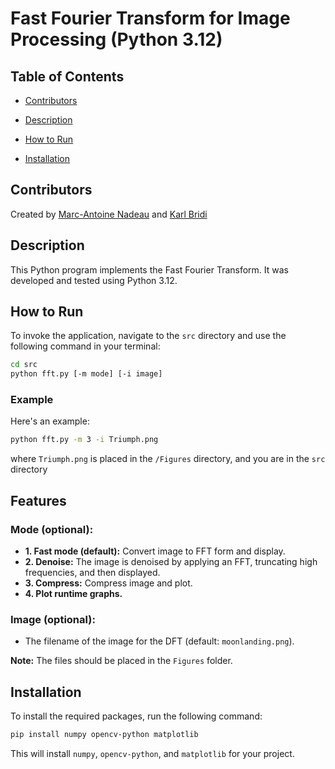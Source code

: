 # Fast Fourier Transform for Image Processing (Python 3.12)

## Table of Contents
- [Contributors](#contributors)
  
- [Description](#description)

- [How to Run](#how-to-run)

- [Installation](#installation)


## Contributors

Created by [Marc-Antoine Nadeau](https://github.com/ma-nadeau) and [Karl Bridi](https://github.com/Kalamar136)

## Description

This Python program implements the Fast Fourier Transform.
It was developed and tested using Python 3.12.
## How to Run

To invoke the application, navigate to the `src` directory and use the following command in your terminal:

```bash
cd src
python fft.py [-m mode] [-i image]
```

### Example  
Here's an example:  
```bash
python fft.py -m 3 -i Triumph.png
```

where `Triumph.png` is placed in the `/Figures` directory, and you are in the `src` directory


## Features

### Mode (optional):
- **1. Fast mode (default):** Convert image to FFT form and display.
- **2. Denoise:** The image is denoised by applying an FFT, truncating high frequencies, and then displayed.
- **3. Compress:** Compress image and plot.
- **4. Plot runtime graphs.**

### Image (optional):
- The filename of the image for the DFT (default: `moonlanding.png`).

**Note:** The files should be placed in the `Figures` folder.



## Installation

To install the required packages, run the following command:

```bash
pip install numpy opencv-python matplotlib
```
This will install `numpy`, `opencv-python`, and `matplotlib` for your project.

